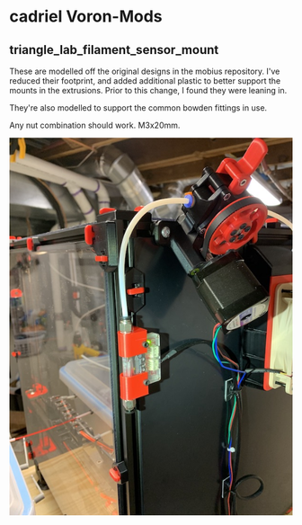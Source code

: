 # cadriel Voron-Mods
 
## triangle_lab_filament_sensor_mount
These are modelled off the original designs in the mobius repository. I've reduced their footprint, and added additional plastic to better support the mounts in the extrusions. Prior to this change, I found they were leaning in.

They're also modelled to support the common bowden fittings in use.

Any nut combination should work. M3x20mm.

![](./triangle_lab_filament_sensor_mount_small.jpeg)

